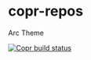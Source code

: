 # copr-repos

<p>Arc Theme</p>

[![Copr build status](https://copr.fedorainfracloud.org/coprs/mhdahmad/copr-repo/package/arc-theme/status_image/last_build.png)](https://copr.fedorainfracloud.org/coprs/mhdahmad/copr-repo/package/arc-theme/)

